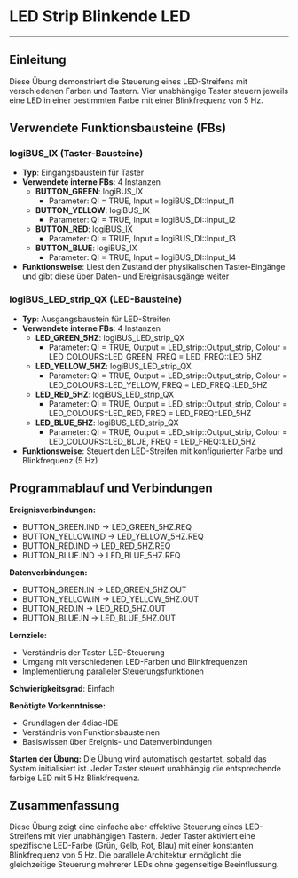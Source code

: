 # LED Strip Blinkende LED

* * * * * * * * * *

## Einleitung
Diese Übung demonstriert die Steuerung eines LED-Streifens mit verschiedenen Farben und Tastern. Vier unabhängige Taster steuern jeweils eine LED in einer bestimmten Farbe mit einer Blinkfrequenz von 5 Hz.

## Verwendete Funktionsbausteine (FBs)

### logiBUS_IX (Taster-Bausteine)
- **Typ**: Eingangsbaustein für Taster
- **Verwendete interne FBs**: 4 Instanzen
    - **BUTTON_GREEN**: logiBUS_IX
        - Parameter: QI = TRUE, Input = logiBUS_DI::Input_I1
    - **BUTTON_YELLOW**: logiBUS_IX
        - Parameter: QI = TRUE, Input = logiBUS_DI::Input_I2
    - **BUTTON_RED**: logiBUS_IX
        - Parameter: QI = TRUE, Input = logiBUS_DI::Input_I3
    - **BUTTON_BLUE**: logiBUS_IX
        - Parameter: QI = TRUE, Input = logiBUS_DI::Input_I4
- **Funktionsweise**: Liest den Zustand der physikalischen Taster-Eingänge und gibt diese über Daten- und Ereignisausgänge weiter

### logiBUS_LED_strip_QX (LED-Bausteine)
- **Typ**: Ausgangsbaustein für LED-Streifen
- **Verwendete interne FBs**: 4 Instanzen
    - **LED_GREEN_5HZ**: logiBUS_LED_strip_QX
        - Parameter: QI = TRUE, Output = LED_strip::Output_strip, Colour = LED_COLOURS::LED_GREEN, FREQ = LED_FREQ::LED_5HZ
    - **LED_YELLOW_5HZ**: logiBUS_LED_strip_QX
        - Parameter: QI = TRUE, Output = LED_strip::Output_strip, Colour = LED_COLOURS::LED_YELLOW, FREQ = LED_FREQ::LED_5HZ
    - **LED_RED_5HZ**: logiBUS_LED_strip_QX
        - Parameter: QI = TRUE, Output = LED_strip::Output_strip, Colour = LED_COLOURS::LED_RED, FREQ = LED_FREQ::LED_5HZ
    - **LED_BLUE_5HZ**: logiBUS_LED_strip_QX
        - Parameter: QI = TRUE, Output = LED_strip::Output_strip, Colour = LED_COLOURS::LED_BLUE, FREQ = LED_FREQ::LED_5HZ
- **Funktionsweise**: Steuert den LED-Streifen mit konfigurierter Farbe und Blinkfrequenz (5 Hz)

## Programmablauf und Verbindungen

**Ereignisverbindungen:**
- BUTTON_GREEN.IND → LED_GREEN_5HZ.REQ
- BUTTON_YELLOW.IND → LED_YELLOW_5HZ.REQ
- BUTTON_RED.IND → LED_RED_5HZ.REQ
- BUTTON_BLUE.IND → LED_BLUE_5HZ.REQ

**Datenverbindungen:**
- BUTTON_GREEN.IN → LED_GREEN_5HZ.OUT
- BUTTON_YELLOW.IN → LED_YELLOW_5HZ.OUT
- BUTTON_RED.IN → LED_RED_5HZ.OUT
- BUTTON_BLUE.IN → LED_BLUE_5HZ.OUT

**Lernziele:**
- Verständnis der Taster-LED-Steuerung
- Umgang mit verschiedenen LED-Farben und Blinkfrequenzen
- Implementierung paralleler Steuerungsfunktionen

**Schwierigkeitsgrad**: Einfach

**Benötigte Vorkenntnisse:**
- Grundlagen der 4diac-IDE
- Verständnis von Funktionsbausteinen
- Basiswissen über Ereignis- und Datenverbindungen

**Starten der Übung:**
Die Übung wird automatisch gestartet, sobald das System initialisiert ist. Jeder Taster steuert unabhängig die entsprechende farbige LED mit 5 Hz Blinkfrequenz.

## Zusammenfassung
Diese Übung zeigt eine einfache aber effektive Steuerung eines LED-Streifens mit vier unabhängigen Tastern. Jeder Taster aktiviert eine spezifische LED-Farbe (Grün, Gelb, Rot, Blau) mit einer konstanten Blinkfrequenz von 5 Hz. Die parallele Architektur ermöglicht die gleichzeitige Steuerung mehrerer LEDs ohne gegenseitige Beeinflussung.